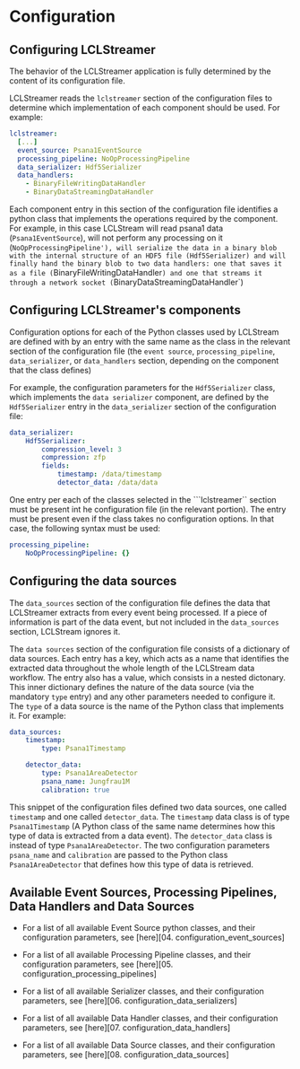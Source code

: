 # Configuration

## Configuring LCLStreamer

The behavior of the LCLStreamer application is fully determined by the content of its
configuration file.

LCLStreamer reads the `lclstreamer` section of the configuration files to determine
which implementation of each component should be used. For example:

``` yaml
lclstreamer:
  [...]
  event_source: Psana1EventSource
  processing_pipeline: NoOpProcessingPipeline
  data_serializer: Hdf5Serializer
  data_handlers:
    - BinaryFileWritingDataHandler
    - BinaryDataStreamingDataHandler
```

Each component entry in this section of the configuration file identifies a python
class that implements the operations required by the component. For example, in this
case LCLStream will read psana1 data (`Psana1EventSource`), will not perform any
processing on it (`NoOpProcessingPipeline'), will serialize the data in a binary blob
with the internal structure of an HDF5 file (Hdf5Serializer) and will finally hand the
binary blob to two data handlers: one that saves it as a file
(`BinaryFileWritingDataHandler`) and one that streams it through a network socket
(`BinaryDataStreamingDataHandler`)


## Configuring LCLStreamer's components

Configuration options for each of the Python classes used by LCLStream are defined with
by an entry with the same name as the class in the relevant section of the
configuration file (the `event source`, `processing_pipeline`, `data_serializer`, or
`data_handlers` section, depending on the component that the class defines)

For example, the configuration parameters for the `Hdf5Serializer` class, which
implements the `data serializer` component, are defined by the `Hdf5Serializer` entry
in the `data_serializer` section of the configuration file:

``` yaml
data_serializer:
    Hdf5Serializer:
        compression_level: 3
        compression: zfp
        fields:
            timestamp: /data/timestamp
            detector_data: /data/data
```

One entry per each of the classes selected in the ```lclstreamer`` section must be
present int he configuration file (in the relevant portion). The entry must be present
even if the class takes no configuration options. In that case, the following syntax
must be used:

``` yaml
processing_pipeline:
    NoOpProcessingPipeline: {}
```


## Configuring the data sources

The `data_sources` section of the configuration file defines the data that LCLStreamer
extracts from every event being processed. If a piece of information is part of the
data event, but not included in the `data_sources` section, LCLStream ignores it.

The `data sources` section of the configuration file consists of a dictionary of data
sources. Each entry has a key, which acts as a name that identifies the extracted data
throughout the whole length of the LCLStream data workflow. The entry also has a value,
which consists in a nested dictonary. This inner dictionary defines the nature of the
data source (via the mandatory `type` entry) and any other parameters needed to
configure it. The `type` of a data source is the name of the Python class that
implements it. For example:

``` yaml
data_sources:
    timestamp:
        type: Psana1Timestamp

    detector_data:
        type: Psana1AreaDetector
        psana_name: Jungfrau1M
        calibration: true
```

This snippet of the configuration files defined two data sources, one called
`timestamp` and one called `detector_data`.  The `timestamp` data class is of type
`Psana1Timestamp` (A Python class of the same name determines how this type of data is
extracted from a data event). The `detector_data` class is instead of type
`Psana1AreaDetector`. The two configuration parameters `psana_name` and `calibration`
are passed to the Python class `Psana1AreaDetector` that defines how this type of data
is retrieved.


## Available Event Sources, Processing Pipelines, Data Handlers and Data Sources

* For a list of all available Event Source python classes, and their configuration
  parameters, see [here][04. configuration_event_sources]

* For a list of all available Processing Pipeline classes, and their configuration
  parameters, see [here][05. configuration_processing_pipelines]

* For a list of all available Serializer classes, and their configuration
  parameters, see [here][06. configuration_data_serializers]

* For a list of all available Data Handler classes, and their configuration
  parameters, see [here][07. configuration_data_handlers]

* For a list of all available Data Source classes, and their configuration parameters,
  see [here][08. configuration_data_sources]
